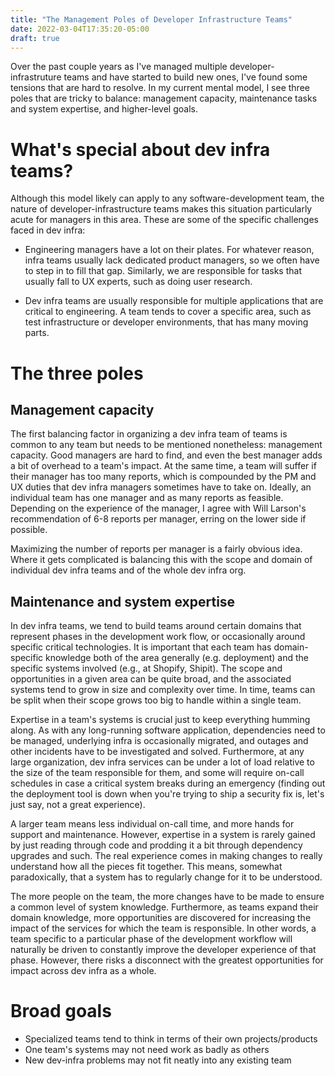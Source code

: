 ```yaml
---
title: "The Management Poles of Developer Infrastructure Teams"
date: 2022-03-04T17:35:20-05:00
draft: true
---
```

Over the past couple years as I've managed multiple developer-infrastruture
teams and have started to build new ones, I've found some tensions that are hard
to resolve. In my current mental model, I see three poles that are tricky to
balance: management capacity, maintenance tasks and system expertise, and
higher-level goals. 

# What's special about dev infra teams?

Although this model likely can apply to any software-development team, the
nature of developer-infrastructure teams makes this situation particularly acute
for managers in this area. These are some of the specific challenges faced in
dev infra:

- Engineering managers have a lot on their plates. For whatever reason, infra
  teams usually lack dedicated product managers, so we often have to step in to
  fill that gap. Similarly, we are responsible for tasks that usually fall to UX
  experts, such as doing user research.

- Dev infra teams are usually responsible for multiple applications that are
  critical to engineering. A team tends to cover a specific area, such as test
  infrastructure or developer environments, that has many moving parts.

# The three poles

## Management capacity

The first balancing factor in organizing a dev infra team of teams is common to
any team but needs to be mentioned nonetheless: management capacity. Good
managers are hard to find, and even the best manager adds a bit of overhead to a
team's impact. At the same time, a team will suffer if their manager has too
many reports, which is compounded by the PM and UX duties that dev infra
managers sometimes have to take on. Ideally, an individual team has one manager
and as many reports as feasible. Depending on the experience of the manager,
I agree with Will Larson's recommendation of 6-8 reports per manager, erring on
the lower side if possible.

Maximizing the number of reports per manager is a fairly obvious idea. Where it
gets complicated is balancing this with the scope and domain of individual dev
infra teams and of the whole dev infra org.

## Maintenance and system expertise

In dev infra teams, we tend to build teams around certain domains that represent
phases in the development work flow, or occasionally around specific critical
technologies. It is important that each team has domain-specific knowledge both
of the area generally (e.g. deployment) and the specific systems involved (e.g.,
at Shopify, Shipit). The scope and opportunities in a given area can be quite
broad, and the associated systems tend to grow in size and complexity over time.
In time, teams can be split when their scope grows too big to handle within a
single team.

Expertise in a team's systems is crucial just to keep everything humming along.
As with any long-running software application, dependencies need to be managed,
underlying infra is occasionally migrated, and outages and other incidents have
to be investigated and solved. Furthermore, at any large organization, dev infra
services can be under a lot of load relative to the size of the team responsible
for them, and some will require on-call schedules in case a critical system
breaks during an emergency (finding out the deployment tool is down when you're
trying to ship a security fix is, let's just say, not a great experience).

A larger team means less individual on-call time, and more hands for support and
maintenance. However, expertise in a system is rarely gained by just reading
through code and prodding it a bit through dependency upgrades and such. The
real experience comes in making changes to really understand how all the pieces
fit together. This means, somewhat paradoxically, that a system has to regularly
change for it to be understood.

The more people on the team, the more changes have to be made to ensure a
common level of system knowledge. Furthermore, as teams expand their domain
knowledge, more opportunities are discovered for increasing the impact of the
services for which the team is responsible. In other words, a team specific to a
particular phase of the development workflow will naturally be driven to
constantly improve the developer experience of that phase. However, there risks
a disconnect with the greatest opportunities for impact across dev infra as a
whole.

# Broad goals

- Specialized teams tend to think in terms of their own projects/products
- One team's systems may not need work as badly as others
- New dev-infra problems may not fit neatly into any existing team

